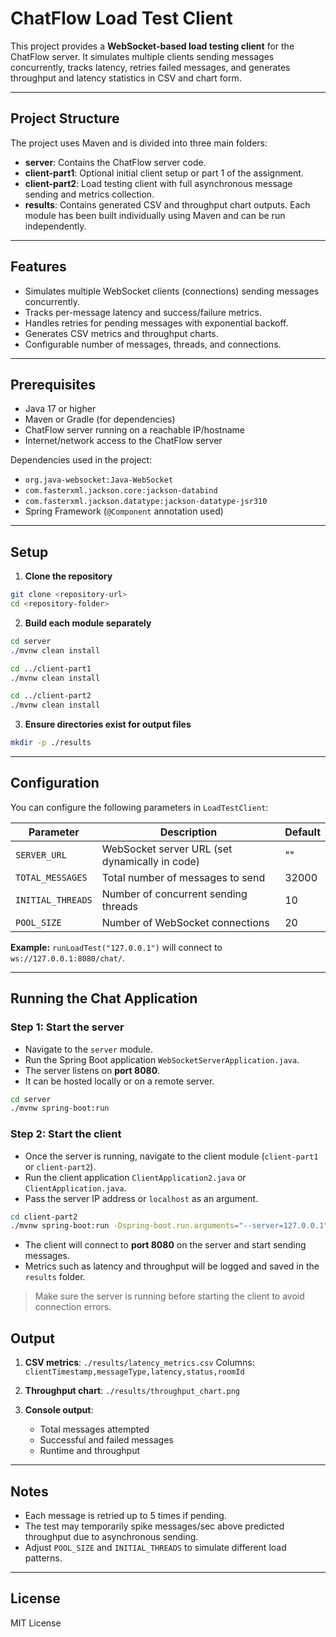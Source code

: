 # ChatFlow Load Test Client

This project provides a **WebSocket-based load testing client** for the ChatFlow server. It simulates multiple clients sending messages concurrently, tracks latency, retries failed messages, and generates throughput and latency statistics in CSV and chart form.

---

## Project Structure

The project uses Maven and is divided into three main folders:


* **server**: Contains the ChatFlow server code.
* **client-part1**: Optional initial client setup or part 1 of the assignment.
* **client-part2**: Load testing client with full asynchronous message sending and metrics collection.
* **results**: Contains generated CSV and throughput chart outputs.
Each module has been built individually using Maven and can be run independently.

---

## Features

* Simulates multiple WebSocket clients (connections) sending messages concurrently.
* Tracks per-message latency and success/failure metrics.
* Handles retries for pending messages with exponential backoff.
* Generates CSV metrics and throughput charts.
* Configurable number of messages, threads, and connections.

---

## Prerequisites

* Java 17 or higher
* Maven or Gradle (for dependencies)
* ChatFlow server running on a reachable IP/hostname
* Internet/network access to the ChatFlow server

Dependencies used in the project:

* `org.java-websocket:Java-WebSocket`
* `com.fasterxml.jackson.core:jackson-databind`
* `com.fasterxml.jackson.datatype:jackson-datatype-jsr310`
* Spring Framework (`@Component` annotation used)

---

## Setup

1. **Clone the repository**

```bash
git clone <repository-url>
cd <repository-folder>
```

2. **Build each module separately**

```bash
cd server
./mvnw clean install

cd ../client-part1
./mvnw clean install

cd ../client-part2
./mvnw clean install
```

3. **Ensure directories exist for output files**

```bash
mkdir -p ./results
```

---

## Configuration

You can configure the following parameters in `LoadTestClient`:

| Parameter         | Description                                    | Default |
| ----------------- | ---------------------------------------------- | ------- |
| `SERVER_URL`      | WebSocket server URL (set dynamically in code) | ""      |
| `TOTAL_MESSAGES`  | Total number of messages to send               | 32000   |
| `INITIAL_THREADS` | Number of concurrent sending threads           | 10      |
| `POOL_SIZE`       | Number of WebSocket connections                | 20      |

**Example:** `runLoadTest("127.0.0.1")` will connect to `ws://127.0.0.1:8080/chat/`.

---
## Running the Chat Application

### Step 1: Start the server

* Navigate to the `server` module.
* Run the Spring Boot application `WebSocketServerApplication.java`.
* The server listens on **port 8080**.
* It can be hosted locally or on a remote server.

```bash
cd server
./mvnw spring-boot:run
```

### Step 2: Start the client

* Once the server is running, navigate to the client module (`client-part1` or `client-part2`).
* Run the client application `ClientApplication2.java` or `ClientApplication.java`.
* Pass the server IP address or `localhost` as an argument.

```bash
cd client-part2
./mvnw spring-boot:run -Dspring-boot.run.arguments="--server=127.0.0.1"
```

* The client will connect to **port 8080** on the server and start sending messages.
* Metrics such as latency and throughput will be logged and saved in the `results` folder.

> Make sure the server is running before starting the client to avoid connection errors.


## Output

1. **CSV metrics**: `./results/latency_metrics.csv`
   Columns: `clientTimestamp,messageType,latency,status,roomId`

2. **Throughput chart**: `./results/throughput_chart.png`

3. **Console output**:

    * Total messages attempted
    * Successful and failed messages
    * Runtime and throughput

---

## Notes

* Each message is retried up to 5 times if pending.
* The test may temporarily spike messages/sec above predicted throughput due to asynchronous sending.
* Adjust `POOL_SIZE` and `INITIAL_THREADS` to simulate different load patterns.

---

## License

MIT License
